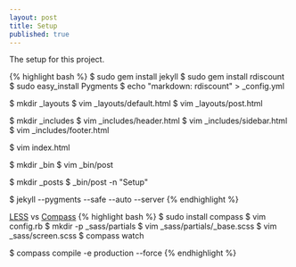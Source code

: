 ```yaml
---
layout: post
title: Setup
published: true
---
```


The setup for this project.

{% highlight bash %}
$ sudo gem install jekyll
$ sudo gem install rdiscount
$ sudo easy_install Pygments
$ echo "markdown: rdiscount" > _config.yml

$ mkdir _layouts
$ vim _layouts/default.html
$ vim _layouts/post.html

$ mkdir _includes
$ vim _includes/header.html
$ vim _includes/sidebar.html
$ vim _includes/footer.html

$ vim index.html

$ mkdir _bin
$ vim _bin/post

$ mkdir _posts
$ _bin/post -n "Setup"

$ jekyll --pygments --safe --auto --server
{% endhighlight %}

[LESS](http://lesscss.org) vs [Compass](http://compass-style.org)
{% highlight bash %}
$ sudo install compass
$ vim config.rb
$ mkdir -p _sass/partials
$ vim _sass/partials/_base.scss
$ vim _sass/screen.scss
$ compass watch

$ compass compile -e production --force
{% endhighlight %}
